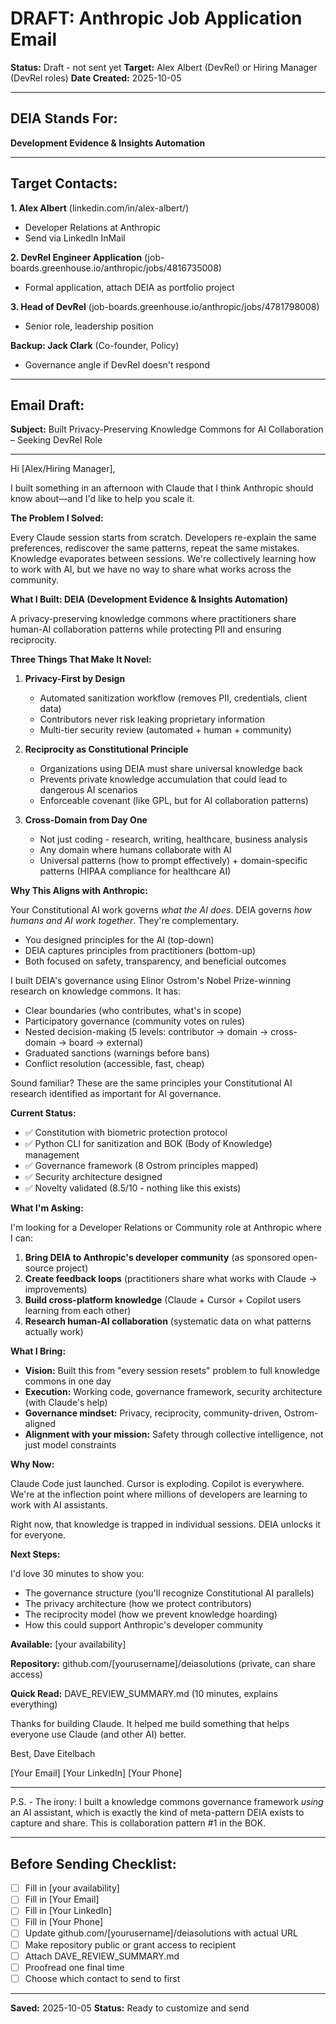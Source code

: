 # DRAFT: Anthropic Job Application Email

**Status:** Draft - not sent yet
**Target:** Alex Albert (DevRel) or Hiring Manager (DevRel roles)
**Date Created:** 2025-10-05

---

## DEIA Stands For:

**Development Evidence & Insights Automation**

---

## Target Contacts:

**1. Alex Albert** (linkedin.com/in/alex-albert/)
- Developer Relations at Anthropic
- Send via LinkedIn InMail

**2. DevRel Engineer Application** (job-boards.greenhouse.io/anthropic/jobs/4816735008)
- Formal application, attach DEIA as portfolio project

**3. Head of DevRel** (job-boards.greenhouse.io/anthropic/jobs/4781798008)
- Senior role, leadership position

**Backup: Jack Clark** (Co-founder, Policy)
- Governance angle if DevRel doesn't respond

---

## Email Draft:

**Subject:** Built Privacy-Preserving Knowledge Commons for AI Collaboration – Seeking DevRel Role

---

Hi [Alex/Hiring Manager],

I built something in an afternoon with Claude that I think Anthropic should know about—and I'd like to help you scale it.

**The Problem I Solved:**

Every Claude session starts from scratch. Developers re-explain the same preferences, rediscover the same patterns, repeat the same mistakes. Knowledge evaporates between sessions. We're collectively learning how to work with AI, but we have no way to share what works across the community.

**What I Built: DEIA (Development Evidence & Insights Automation)**

A privacy-preserving knowledge commons where practitioners share human-AI collaboration patterns while protecting PII and ensuring reciprocity.

**Three Things That Make It Novel:**

1. **Privacy-First by Design**
   - Automated sanitization workflow (removes PII, credentials, client data)
   - Contributors never risk leaking proprietary information
   - Multi-tier security review (automated + human + community)

2. **Reciprocity as Constitutional Principle**
   - Organizations using DEIA must share universal knowledge back
   - Prevents private knowledge accumulation that could lead to dangerous AI scenarios
   - Enforceable covenant (like GPL, but for AI collaboration patterns)

3. **Cross-Domain from Day One**
   - Not just coding - research, writing, healthcare, business analysis
   - Any domain where humans collaborate with AI
   - Universal patterns (how to prompt effectively) + domain-specific patterns (HIPAA compliance for healthcare AI)

**Why This Aligns with Anthropic:**

Your Constitutional AI work governs *what the AI does*. DEIA governs *how humans and AI work together*. They're complementary.

- You designed principles for the AI (top-down)
- DEIA captures principles from practitioners (bottom-up)
- Both focused on safety, transparency, and beneficial outcomes

I built DEIA's governance using Elinor Ostrom's Nobel Prize-winning research on knowledge commons. It has:
- Clear boundaries (who contributes, what's in scope)
- Participatory governance (community votes on rules)
- Nested decision-making (5 levels: contributor → domain → cross-domain → board → external)
- Graduated sanctions (warnings before bans)
- Conflict resolution (accessible, fast, cheap)

Sound familiar? These are the same principles your Constitutional AI research identified as important for AI governance.

**Current Status:**

- ✅ Constitution with biometric protection protocol
- ✅ Python CLI for sanitization and BOK (Body of Knowledge) management
- ✅ Governance framework (8 Ostrom principles mapped)
- ✅ Security architecture designed
- ✅ Novelty validated (8.5/10 - nothing like this exists)

**What I'm Asking:**

I'm looking for a Developer Relations or Community role at Anthropic where I can:

1. **Bring DEIA to Anthropic's developer community** (as sponsored open-source project)
2. **Create feedback loops** (practitioners share what works with Claude → improvements)
3. **Build cross-platform knowledge** (Claude + Cursor + Copilot users learning from each other)
4. **Research human-AI collaboration** (systematic data on what patterns actually work)

**What I Bring:**

- **Vision:** Built this from "every session resets" problem to full knowledge commons in one day
- **Execution:** Working code, governance framework, security architecture (with Claude's help)
- **Governance mindset:** Privacy, reciprocity, community-driven, Ostrom-aligned
- **Alignment with your mission:** Safety through collective intelligence, not just model constraints

**Why Now:**

Claude Code just launched. Cursor is exploding. Copilot is everywhere. We're at the inflection point where millions of developers are learning to work with AI assistants.

Right now, that knowledge is trapped in individual sessions. DEIA unlocks it for everyone.

**Next Steps:**

I'd love 30 minutes to show you:
- The governance structure (you'll recognize Constitutional AI parallels)
- The privacy architecture (how we protect contributors)
- The reciprocity model (how we prevent knowledge hoarding)
- How this could support Anthropic's developer community

**Available:** [your availability]

**Repository:** github.com/[yourusername]/deiasolutions (private, can share access)

**Quick Read:** DAVE_REVIEW_SUMMARY.md (10 minutes, explains everything)

Thanks for building Claude. It helped me build something that helps everyone use Claude (and other AI) better.

Best,
Dave Eitelbach

[Your Email]
[Your LinkedIn]
[Your Phone]

---

P.S. - The irony: I built a knowledge commons governance framework *using* an AI assistant, which is exactly the kind of meta-pattern DEIA exists to capture and share. This is collaboration pattern #1 in the BOK.

---

## Before Sending Checklist:

- [ ] Fill in [your availability]
- [ ] Fill in [Your Email]
- [ ] Fill in [Your LinkedIn]
- [ ] Fill in [Your Phone]
- [ ] Update github.com/[yourusername]/deiasolutions with actual URL
- [ ] Make repository public or grant access to recipient
- [ ] Attach DAVE_REVIEW_SUMMARY.md
- [ ] Proofread one final time
- [ ] Choose which contact to send to first

---

**Saved:** 2025-10-05
**Status:** Ready to customize and send
